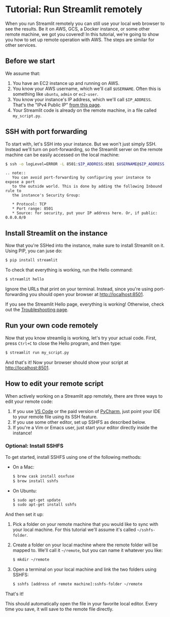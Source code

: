 # Tutorial: Run Streamlit remotely

When you run Streamlit remotely you can still use your local web browser to
see the results. Be it on AWS, GCS, a Docker instance, or some other remote
machine, we got you covered! In this tutorial, we're going to show you how to
set up remote operation with AWS. The steps are similar for other services.

## Before we start

We assume that:

1. You have an EC2 instance up and running on AWS.
2. You know your AWS username, which we'll call `$USERNAME`. Often this is
   something like `ubuntu`, `admin` or `ec2-user`.
3. You know your instance's IP address, which we'll call `$IP_ADDRESS`. That's
   the "IPv4 Public IP" [from this page](https://console.aws.amazon.com/ec2/v2/home#Instances:sort=instanceId).
4. Your Streamlit code is already on the remote machine, in a file called
   `my_script.py`.

## SSH with port forwarding

To start with, let's SSH into your instance. But we won't just simply SSH.
Instead we'll turn on port-forwarding, so the Streamlit server on the remote
machine can be easily accessed on the local machine:

```bash
$ ssh -o logLevel=ERROR -L 8501:$IP_ADDRESS:8501 $USERNAME@$IP_ADDRESS
```

```eval_rst
.. note::
   You can avoid port-forwarding by configuring your instance to expose a port
   to the outside world. This is done by adding the following Inbound rule to
   the instance's Security Group:

   * Protocol: TCP
   * Port range: 8501
   * Source: for security, put your IP address here. Or, if public: 0.0.0.0/0
```

## Install Streamlit on the instance

Now that you're SSHed into the instance, make sure to
install Streamlit on it. Using PIP, you can juse do:

```bash
$ pip install streamlit
```

To check that everything is working, run the Hello command:

```bash
$ streamlit hello
```

Ignore the URLs that print on your terminal. Instead, since you're using
port-forwarding you should open your browser at <http://localhost:8501>.

If you see the Streamlit Hello page, everything is working! Otherwise, check
out the [Troubleshooting page](../troubleshooting).

## Run your own code remotely

Now that you know streamlig is working, let's try your actual code. First,
press `Ctrl+C` to close the Hello program, and then type:

```bash
$ streamlit run my_script.py
```

And that's it! Now your browser should show your script at
<http://localhost:8501>.

## How to edit your remote script

When actively working on a Streamlit app remotely, there are three ways to
edit your remote code:

1. If you use [VS Code](https://code.visualstudio.com/docs/remote/ssh) or the
   paid version of
   [PyCharm](https://www.jetbrains.com/help/pycharm/creating-a-remote-server-configuration.html),
   just point your IDE to your remote file using its SSH feature.
2. If you use some other editor, set up SSHFS as described below.
3. If you're a Vim or Emacs user, just start your editor directly inside the
   instance!

### Optional: Install SSHFS

To get started, install SSHFS using one of the following methods:

- On a Mac:

  ```bash
  $ brew cask install osxfuse
  $ brew install sshfs
  ```

- On Ubuntu:
  ```bash
  $ sudo apt-get update
  $ sudo apt-get install sshfs
  ```

And then set it up:

1. Pick a folder on your remote machine that you would like to sync with your
   local machine. For this tutorial we'll assume it's called `~/sshfs-folder`.

2. Create a folder on your local machine where the remote folder will be mapped
   to. We'll call it `~/remote`, but you can name it whatever you like:

   ```bash
   $ mkdir ~/remote
   ```

3. Open a terminal on your local machine and link the two folders using SSHFS:

   ```bash
   $ sshfs [address of remote machine]:sshfs-folder ~/remote
   ```

That's it!

This should automatically open the file in your favorite local editor. Every
time you save, it will save to the remote file directly.
